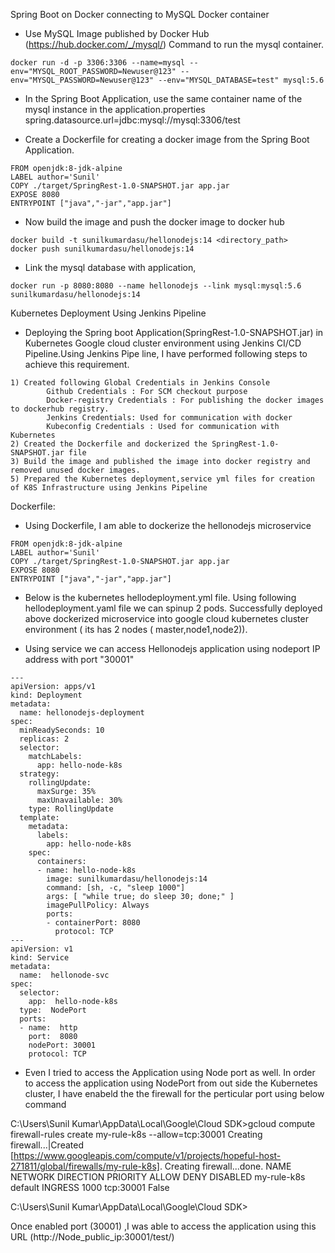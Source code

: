 Spring Boot on Docker connecting to MySQL Docker container

* Use MySQL Image published by Docker Hub (https://hub.docker.com/_/mysql/) Command to run the mysql container.

```
docker run -d -p 3306:3306 --name=mysql --env="MYSQL_ROOT_PASSWORD=Newuser@123" --env="MYSQL_PASSWORD=Newuser@123" --env="MYSQL_DATABASE=test" mysql:5.6

```

* In the Spring Boot Application, use the same container name of the mysql instance in the application.properties spring.datasource.url=jdbc:mysql://mysql:3306/test

* Create a Dockerfile for creating a docker image from the Spring Boot Application.

```
FROM openjdk:8-jdk-alpine
LABEL author='Sunil'
COPY ./target/SpringRest-1.0-SNAPSHOT.jar app.jar
EXPOSE 8080
ENTRYPOINT ["java","-jar","app.jar"]

```
* Now build the image and push the docker image to docker hub

```
docker build -t sunilkumardasu/hellonodejs:14 <directory_path>
docker push sunilkumardasu/hellonodejs:14

```

* Link the mysql database with application,

```
docker run -p 8080:8080 --name hellonodejs --link mysql:mysql:5.6 sunilkumardasu/hellonodejs:14

```
Kubernetes Deployment Using Jenkins Pipeline

* Deploying the Spring boot Application(SpringRest-1.0-SNAPSHOT.jar) in Kubernetes Google cloud cluster environment using Jenkins CI/CD Pipeline.Using Jenkins Pipe line, I have performed following steps to achieve this requirement.

```
1) Created following Global Credentials in Jenkins Console
		Github Credentials : For SCM checkout purpose
		Docker-registry Credentials : For publishing the docker images to dockerhub registry.
		Jenkins Credentials: Used for communication with docker
		Kubeconfig Credentials : Used for communication with Kubernetes
2) Created the Dockerfile and dockerized the SpringRest-1.0-SNAPSHOT.jar file
3) Build the image and published the image into docker registry and removed unused docker images.
5) Prepared the Kubernetes deployment,service yml files for creation of K8S Infrastructure using Jenkins Pipeline

```
Dockerfile:

* Using Dockerfile, I am able to dockerize the hellonodejs microservice 

```
FROM openjdk:8-jdk-alpine
LABEL author='Sunil'
COPY ./target/SpringRest-1.0-SNAPSHOT.jar app.jar
EXPOSE 8080
ENTRYPOINT ["java","-jar","app.jar"]

```
* Below is the kubernetes hellodeployment.yml file. Using following hellodeployment.yaml file we can spinup 2 pods. Successfully deployed  above dockerized microservice into google cloud kubernetes cluster environment ( its has 2 nodes ( master,node1,node2)).

* Using service we can access Hellonodejs application using nodeport IP address with port "30001"

```
---
apiVersion: apps/v1
kind: Deployment
metadata:
  name: hellonodejs-deployment
spec:
  minReadySeconds: 10
  replicas: 2
  selector:
    matchLabels:
      app: hello-node-k8s
  strategy:
    rollingUpdate:
      maxSurge: 35%
      maxUnavailable: 30%
    type: RollingUpdate
  template:
    metadata:
      labels:
        app: hello-node-k8s
    spec:
      containers:
      - name: hello-node-k8s
        image: sunilkumardasu/hellonodejs:14
        command: [sh, -c, "sleep 1000"]
        args: [ "while true; do sleep 30; done;" ]
        imagePullPolicy: Always
        ports:
        - containerPort: 8080
          protocol: TCP
---
apiVersion: v1
kind: Service
metadata:
  name:  hellonode-svc
spec:
  selector:
    app:  hello-node-k8s
  type:  NodePort
  ports:
  - name:  http
    port:  8080
    nodePort: 30001
    protocol: TCP

```

* Even I tried to access the Application using Node port as well. In order to access the application using NodePort from out side the Kubernetes cluster,
I have enabeld the the firewall for the perticular port using below command

C:\Users\Sunil Kumar\AppData\Local\Google\Cloud SDK>gcloud compute firewall-rules create my-rule-k8s --allow=tcp:30001
Creating firewall...|Created [https://www.googleapis.com/compute/v1/projects/hopeful-host-271811/global/firewalls/my-rule-k8s].
Creating firewall...done.
NAME         NETWORK  DIRECTION  PRIORITY  ALLOW      DENY  DISABLED
my-rule-k8s  default  INGRESS    1000      tcp:30001        False

C:\Users\Sunil Kumar\AppData\Local\Google\Cloud SDK>

Once enabled port (30001) ,I was able to access the application using this URL (http://Node_public_ip:30001/test/)






